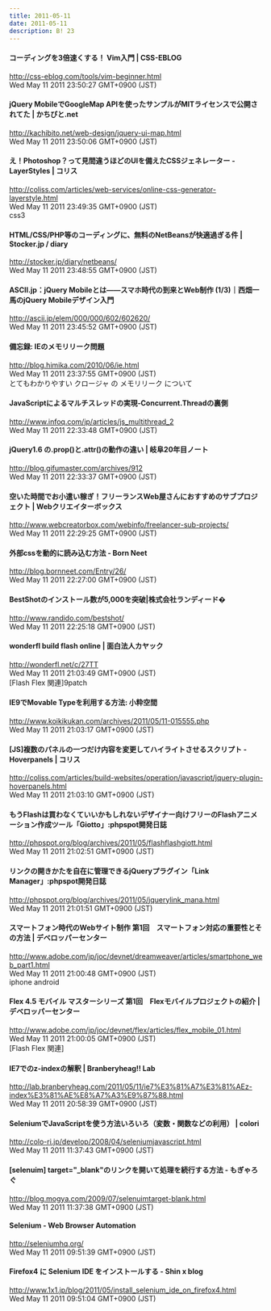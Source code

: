 ```yaml
---
title: 2011-05-11
date: 2011-05-11
description: B! 23
---
```


#### コーディングを3倍速くする！ Vim入門 | CSS-EBLOG
http://css-eblog.com/tools/vim-beginner.html<br>
Wed May 11 2011 23:50:27 GMT+0900 (JST)<br>


#### jQuery MobileでGoogleMap APIを使ったサンプルがMITライセンスで公開されてた | かちびと.net
http://kachibito.net/web-design/jquery-ui-map.html<br>
Wed May 11 2011 23:50:06 GMT+0900 (JST)<br>


####   え！Photoshop？って見間違うほどのUIを備えたCSSジェネレーター -LayerStyles | コリス
http://coliss.com/articles/web-services/online-css-generator-layerstyle.html<br>
Wed May 11 2011 23:49:35 GMT+0900 (JST)<br>
css3


#### HTML/CSS/PHP等のコーディングに、無料のNetBeansが快適過ぎる件 | Stocker.jp / diary
http://stocker.jp/diary/netbeans/<br>
Wed May 11 2011 23:48:55 GMT+0900 (JST)<br>


#### ASCII.jp：jQuery Mobileとは――スマホ時代の到来とWeb制作 (1/3)｜西畑一馬のjQuery Mobileデザイン入門
http://ascii.jp/elem/000/000/602/602620/<br>
Wed May 11 2011 23:45:52 GMT+0900 (JST)<br>


#### 備忘録: IEのメモリリーク問題
http://blog.himika.com/2010/06/ie.html<br>
Wed May 11 2011 23:37:55 GMT+0900 (JST)<br>
とてもわかりやすい クロージャ の メモリリーク について


#### JavaScriptによるマルチスレッドの実現‐Concurrent.Threadの裏側
http://www.infoq.com/jp/articles/js_multithread_2<br>
Wed May 11 2011 22:33:48 GMT+0900 (JST)<br>


#### jQuery1.6 の.prop()と.attr()の動作の違い | 岐阜20年目ノート
http://blog.gifumaster.com/archives/912<br>
Wed May 11 2011 22:33:37 GMT+0900 (JST)<br>


#### 空いた時間でお小遣い稼ぎ！フリーランスWeb屋さんにおすすめのサブプロジェクト | Webクリエイターボックス
http://www.webcreatorbox.com/webinfo/freelancer-sub-projects/<br>
Wed May 11 2011 22:29:25 GMT+0900 (JST)<br>


#### 外部cssを動的に読み込む方法 - Born Neet
http://blog.bornneet.com/Entry/26/<br>
Wed May 11 2011 22:27:00 GMT+0900 (JST)<br>


####   BestShotのインストール数が5,000を突破|株式会社ランディード�
http://www.randido.com/bestshot/<br>
Wed May 11 2011 22:25:18 GMT+0900 (JST)<br>


#### wonderfl build flash online | 面白法人カヤック
http://wonderfl.net/c/27TT<br>
Wed May 11 2011 21:03:49 GMT+0900 (JST)<br>
[Flash Flex 関連]9patch


#### IE9でMovable Typeを利用する方法: 小粋空間
http://www.koikikukan.com/archives/2011/05/11-015555.php<br>
Wed May 11 2011 21:03:17 GMT+0900 (JST)<br>


####   [JS]複数のパネルの一つだけ内容を変更してハイライトさせるスクリプト -Hoverpanels | コリス
http://coliss.com/articles/build-websites/operation/javascript/jquery-plugin-hoverpanels.html<br>
Wed May 11 2011 21:03:10 GMT+0900 (JST)<br>


#### もうFlashは買わなくていいかもしれないデザイナー向けフリーのFlashアニメーション作成ツール「Giotto」:phpspot開発日誌
http://phpspot.org/blog/archives/2011/05/flashflashgiott.html<br>
Wed May 11 2011 21:02:51 GMT+0900 (JST)<br>


#### リンクの開きかたを自在に管理できるjQueryプラグイン「Link Manager」:phpspot開発日誌
http://phpspot.org/blog/archives/2011/05/jquerylink_mana.html<br>
Wed May 11 2011 21:01:51 GMT+0900 (JST)<br>


#### スマートフォン時代のWebサイト制作 第1回　スマートフォン対応の重要性とその方法 | デベロッパーセンター
http://www.adobe.com/jp/joc/devnet/dreamweaver/articles/smartphone_web_part1.html<br>
Wed May 11 2011 21:00:48 GMT+0900 (JST)<br>
iphone android


#### Flex 4.5 モバイル マスターシリーズ 第1回　Flexモバイルプロジェクトの紹介 | デベロッパーセンター
http://www.adobe.com/jp/joc/devnet/flex/articles/flex_mobile_01.html<br>
Wed May 11 2011 21:00:05 GMT+0900 (JST)<br>
[Flash Flex 関連]


#### IE7でのz-indexの解釈 | Branberyheag!! Lab
http://lab.branberyheag.com/2011/05/11/ie7%E3%81%A7%E3%81%AEz-index%E3%81%AE%E8%A7%A3%E9%87%88.html<br>
Wed May 11 2011 20:58:39 GMT+0900 (JST)<br>


#### SeleniumでJavaScriptを使う方法いろいろ（変数・関数などの利用） | colori
http://colo-ri.jp/develop/2008/04/seleniumjavascript.html<br>
Wed May 11 2011 11:37:43 GMT+0900 (JST)<br>


####     [selenuim] target="_blank"のリンクを開いて処理を続行する方法 - もぎゃろぐ    
http://blog.mogya.com/2009/07/selenuimtarget-blank.html<br>
Wed May 11 2011 11:37:38 GMT+0900 (JST)<br>


#### Selenium - Web Browser Automation
http://seleniumhq.org/<br>
Wed May 11 2011 09:51:39 GMT+0900 (JST)<br>


#### Firefox4 に Selenium IDE をインストールする - Shin x blog
http://www.1x1.jp/blog/2011/05/install_selenium_ide_on_firefox4.html<br>
Wed May 11 2011 09:51:04 GMT+0900 (JST)<br>



